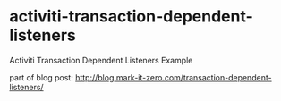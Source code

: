 # activiti-transaction-dependent-listeners
Activiti Transaction Dependent Listeners Example

part of blog post: http://blog.mark-it-zero.com/transaction-dependent-listeners/
